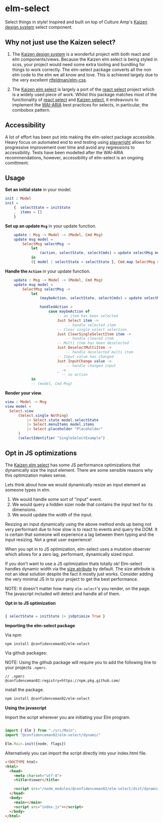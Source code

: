 # elm-select
Select things in style! Inspired and built on top of Culture Amp's [Kaizen design system](https://cultureamp.design) select component. 

## Why not just use the Kaizen select?
1. The [Kaizen design system](https://cultureamp.design/) is a wonderful project with both react and elm components/views. Because the Kaizen elm select is being styled in scss, your project would need some extra tooling and bundling for things to work correctly. The elm-select package converts all the non elm code to the elm we all know and love. This is achieved largely due to the very excellent [rtfeldman/elm-css](https://package.elm-lang.org/packages/rtfeldman/elm-css/latest/).

2. The [Kaizen elm select](https://cultureamp.design/storybook/?path=/story/select-elm--multi-select-searchable) is largely a port of the [react select](https://react-select.com/home) project which is a widely used piece of work. Whilst this package matches most of the functionality of [react select]() and [Kaizen select](), it endeavours to implement the [WAI-ARIA](https://www.w3.org/TR/wai-aria-practices/examples/combobox/aria1.1pattern/listbox-combo.html) best practices for selects, in particular, the combobox pattern.

## Accessibility
A lot of effort has been put into making the elm-select package accessible. Heavy focus on automated end to end testing using [playwright](https://playwright.dev/) allows for progressive improvement over time and avoid any regressions to accessibility. Tests have been modelled after the WAI-ARIA recommendations, however, accessibility of elm-select is an ongoing comittment.

## Usage
__Set an initial state__ in your model.

```elm
init : Model
init = 
    {  selectState = initState
    ,  items = []
    }
```

__Set up an update `Msg`__ in your update function.

```elm
    update : Msg -> Model -> (Model, Cmd Msg)
    update msg model =
        SelectMsg selectMsg ->
            let
                (action, selectState, selectCmds) = update selectMsg model.selectState
            in
            ({ model | selectState = selectState }, Cmd.map SelectMsg selectCmds)

```

__Handle the `Action`__ in your update function.

```elm
    update : Msg -> Model -> (Model, Cmd Msg)
    update msg model =
        SelectMsg selectMsg ->
            let
                (maybeAction, selectState, selectCmds) = update selectMsg model.selectState

                handledAction =
                    case maybeAction of 
                        -- an item has been selected
                        Just Select item ->
                            -- handle selected item
                        -- Clear single select selection
                        Just ClearSingleSelectItem item ->
                            -- handle cleared item
                        -- Multi item has been deselected
                        Just DeselectMultiItem ->
                            -- handle deselected multi item
                        -- Input value has changed
                        Just InputChange value ->
                            -- handle changed input
                        _ ->
                          -- no action
            in
            -- (model, Cmd Msg)
```

__Render your view__.

```elm
view : Model -> Msg
view model =
  Select.view 
      (Select.single Nothing)
          |> Select.state model.selectState
          |> Select.menuItems model.items
          |> Select.placeholder "Placeholder"
      )
      (selectIdentifier "SingleSelectExample")
```

## Opt in JS optimizations
The [Kaizen elm select](https://cultureamp.design/storybook/?path=/story/select-elm--multi-select-searchable) has some JS performance optimizations that dynamically size the input element. There are some sensible reasons why this optimization makes sense.

Lets think about how we would dynamically resize an input element as someone types in elm.
1. We would handle some sort of "input" event.
2. We would query a hidden sizer node that contains the input text for its dimensions.
3. We would update the width of the input.

Resizing an input dynamically using the above method ends up being not very performant due to how slow is to react to events and query the DOM. It is certain that someone will experience a lag between them typing and the input resizing. Not a great user experience!

When you opt in to JS optimization, elm-select uses a mutation observer which allows for a zero lag, performant, dynamically sized input.

If you don't want to use a JS optimization thats totally ok! Elm-select handles dynamic width via the [size atribute](https://developer.mozilla.org/en-US/docs/Web/HTML/Attributes/size) by default. The size attribute is not an ideal solution despite the fact it mostly just works. Consider adding the very minimal JS in to your project to get the best performance.

NOTE: It doesn't matter how many `elm-select`'s you render, on the page. The javascript included will detect and handle all of them.

__Opt in to JS optimization__
```elm

{ selectState = initState |> jsOptimize True }
```

__Importing the elm-select package__

Via npm
```sh
npm install @confidenceman02/elm-select
```

Via github packages:

NOTE: Using the github package will require you to add the following line to your projects `.npmrc`.
```
// .npmrc 
@confidenceman02:registry=https://npm.pkg.github.com/
```

install the package.

```sh
npm install @confidenceman02/elm-select
```

__Using the javascript__

Import the script wherever you are initiating your Elm program.
```javascript

import { Elm } from "./src/Main";
import "@confidenceman02/elm-select/dynamic"

Elm.Main.init({node, flags})
```

Alternatively you can import the script directly into your index.html file.

```html
<!DOCTYPE html>
<html>
  <head>
    <meta charset="utf-8">
    <title>Viewer</title>

    <script src="/node_modules/@confidenceman02/elm-select/dist/dynamic.min.js"></script>
  </head>
  <body>
    <main></main>
    <script src="index.js"></script>
  </body>
</html>
```

